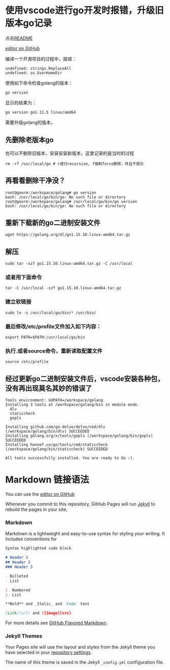 
# 使用vscode进行go开发时报错，升级旧版本go记录

点击[README](https://github.com/CHHQ1/hq/edit/gh-pages/README.md) 

[editor on GitHub](https://github.com/CHHQ1/hq/edit/gh-pages/index.md) 

编译一个开源项目的过程中，报错：
```
undefined: strings.ReplaceAll 
undefined: os.UserHomeDir
```
使用如下命令检查golang的版本：
```
go version
```
显示的结果为：
```
go version go1.11.5 linux/amd64
```
需要升级golang的版本，

## 先删除老版本go
也可以不删除旧版本，安装安装新版本，这里记录的是当时的过程
```
rm -rf /usr/local/go # r递归recursive, f强制force删除，并且不提示
```
## 再看看删除干净没？
```
root@goorm:/workspace/golang# go version
bash: /usr/local/go/bin/go: No such file or directory
root@goorm:/workspace/golang# /usr/local/go/bin/go version
bash: /usr/local/go/bin/go: No such file or directory
```
## 重新下载新的go二进制安装文件
```
wget https://golang.org/dl/go1.15.10.linux-amd64.tar.gz
```
## 解压
```
sudo tar -xzf go1.15.10.linux-amd64.tar.gz -C /usr/local
```
### 或者用下面命令
```
tar -C /usr/local -xzf go1.15.10.linux-amd64.tar.gz
```
### 建立软链接
```
sudo ln -s /usr/local/go/bin/* /usr/bin/
```
### 最后修改/etc/profile文件加入如下内容：
```
export PATH=$PATH:/usr/local/go/bin
```
### 执行.或者source命令，重新读取配置文件
```
source /etc/profile
```
## 经过更新go二进制安装文件后，vscode安装各种包，没有再出现莫名其妙的错误了
```
Tools environment: GOPATH=/workspace/golang
Installing 3 tools at /workspace/golang/bin in module mode.
  dlv
  staticcheck
  gopls

Installing github.com/go-delve/delve/cmd/dlv (/workspace/golang/bin/dlv) SUCCEEDED
Installing golang.org/x/tools/gopls (/workspace/golang/bin/gopls) SUCCEEDED
Installing honnef.co/go/tools/cmd/staticcheck (/workspace/golang/bin/staticcheck) SUCCEEDED

All tools successfully installed. You are ready to Go :).
```


# Markdown 链接语法

You can use the [editor on GitHub](https://github.com/CHHQ1/hq/edit/gh-pages/index.md) 

Whenever you commit to this repository, GitHub Pages will run [Jekyll](https://jekyllrb.com/) to rebuild the pages in your site,

### Markdown

Markdown is a lightweight and easy-to-use syntax for styling your writing. It includes conventions for

```markdown
Syntax highlighted code block

# Header 1
## Header 2
### Header 3

- Bulleted
- List

1. Numbered
2. List

**Bold** and _Italic_ and `Code` text

[Link](url) and ![Image](src)
```

For more details see [GitHub Flavored Markdown](https://guides.github.com/features/mastering-markdown/).

### Jekyll Themes

Your Pages site will use the layout and styles from the Jekyll theme you have selected in your [repository settings](https://github.com/CHHQ1/hq/settings).

The name of this theme is saved in the Jekyll `_config.yml` configuration file.

